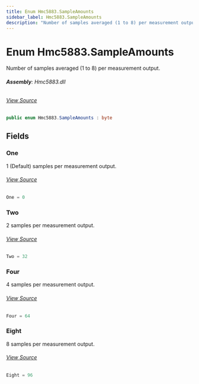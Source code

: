 ```yaml
---
title: Enum Hmc5883.SampleAmounts
sidebar_label: Hmc5883.SampleAmounts
description: "Number of samples averaged (1 to 8) per measurement output."
---
```

# Enum Hmc5883.SampleAmounts
Number of samples averaged (1 to 8) per measurement output.

###### **Assembly**: Hmc5883.dll
###### [View Source](https://github.com/WildernessLabs/Meadow.Foundation.git/blob/develop/Source/Meadow.Foundation.Peripherals/Sensors.Motion.Hmc5883/Driver/Hmc5883.SampleAmounts.cs#L8)
```csharp title="Declaration"
public enum Hmc5883.SampleAmounts : byte
```
## Fields
### One
1 (Default) samples per measurement output.
###### [View Source](https://github.com/WildernessLabs/Meadow.Foundation.git/blob/develop/Source/Meadow.Foundation.Peripherals/Sensors.Motion.Hmc5883/Driver/Hmc5883.SampleAmounts.cs#L13)
```csharp title="Declaration"
One = 0
```
### Two
2 samples per measurement output.
###### [View Source](https://github.com/WildernessLabs/Meadow.Foundation.git/blob/develop/Source/Meadow.Foundation.Peripherals/Sensors.Motion.Hmc5883/Driver/Hmc5883.SampleAmounts.cs#L18)
```csharp title="Declaration"
Two = 32
```
### Four
4 samples per measurement output.
###### [View Source](https://github.com/WildernessLabs/Meadow.Foundation.git/blob/develop/Source/Meadow.Foundation.Peripherals/Sensors.Motion.Hmc5883/Driver/Hmc5883.SampleAmounts.cs#L23)
```csharp title="Declaration"
Four = 64
```
### Eight
8 samples per measurement output.
###### [View Source](https://github.com/WildernessLabs/Meadow.Foundation.git/blob/develop/Source/Meadow.Foundation.Peripherals/Sensors.Motion.Hmc5883/Driver/Hmc5883.SampleAmounts.cs#L28)
```csharp title="Declaration"
Eight = 96
```
